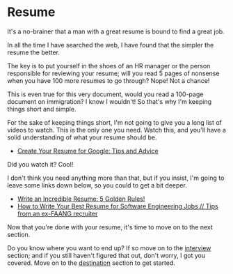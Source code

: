 # Resume
It's a no-brainer that a man with a great resume is bound to find a great job. 

In all the time I have searched the web, I have found that the simpler the resume the better. 

The key is to put yourself in the shoes of an HR manager or the person responsible for reviewing your resume; will you read 5 pages of nonsense when you have 100 more resumes to go through? Nope! Not a chance!

This is even true for this very document, would you read a 100-page document on immigration? I know I wouldn't! So that's why I'm keeping things short and simple.

For the sake of keeping things short, I'm not going to give you a long list of videos to watch. This is the only one you need. Watch this, and you'll have a solid understanding of what your resume should be. 

- [Create Your Resume for Google: Tips and Advice
](https://www.youtube.com/watch?v=BYUy1yvjHxE)

Did you watch it? Cool!

I don't think you need anything more than that, but if you insist, I'm going to leave some links down below, so you could to get a bit deeper.

- [Write an Incredible Resume: 5 Golden Rules!
](https://www.youtube.com/watch?v=Tt08KmFfIYQ)
- [How to Write Your Best Resume for Software Engineering Jobs // Tips from an ex-FAANG recruiter
](https://www.youtube.com/watch?v=J5gy9iqjwXM)

Now that you're done with your resume, it's time to move on to the next section.

Do you know where you want to end up? If so move on to the [interview](/Interview/README.md) section; and if you still haven't figured that out, don't worry, I got you covered. Move on to the [destination](/Destination/README.md) section to get started.
